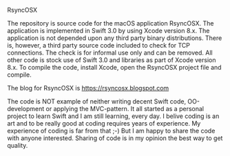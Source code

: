 RsyncOSX

The repository is source code for the macOS application RsyncOSX. The application is implemented in Swift 3.0 by using Xcode version 8.x. The application is not depended upon any third party binary distributions. There is, however, a third party source code included to check for TCP connections. The check is for informal use only and can be removed. All other code is stock use of Swift 3.0 and libraries as part of Xcode version 8.x. To compile the code, install Xcode, open the RsyncOSX project file and compile.

The blog for RsyncOSX is https://rsyncosx.blogspot.com

The code is NOT example of neither writing decent Swift code, OO-development or applying the MVC-pattern. It all started as a personal project to learn Swift and I am still learning, every day. I belive coding is an art and to be really good at coding requires years of experience. My experience of coding is far from that ;-) But I am happy to share the code with anyone interested. Sharing of code is in my opinion the best way to get quality.
